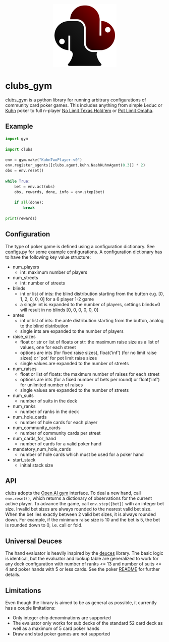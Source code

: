 <div align="center">

<img src="./clubs/resources/images/black_red_logo.svg" alt="Logo" width=200px>

</div>

# clubs_gym

<!-- [![PyPI Status](https://badge.fury.io/py/clubs.svg)](https://badge.fury.io/py/clubs)
[![PyPI Status](https://pepy.tech/badge/clubs)](https://pepy.tech/project/clubs)
[![codecov](https://codecov.io/gh/fschlatt/clubs/branch/master/graph/badge.svg)](https://codecov.io/gh/fschlatt/clubs)
[![CodeFactor](https://www.codefactor.io/repository/github/fschlatt/clubs/badge)](https://www.codefactor.io/repository/github/fschlatt/clubs) -->

clubs_gym is a python library for running arbitrary configurations of community card poker games. This includes anything from simple Leduc or [Kuhn](https://en.wikipedia.org/wiki/Kuhn_poker) poker to full n-player [No Limit Texas Hold'em](https://en.wikipedia.org/wiki/Texas_hold_%27em) or [Pot Limit Omaha](https://en.wikipedia.org/wiki/Omaha_hold_%27em#Pot-limit_Omaha).

## Example

```python
import gym

import clubs

env = gym.make("KuhnTwoPlayer-v0")
env.register_agents([clubs.agent.kuhn.NashKuhnAgent(0.3)] * 2)
obs = env.reset()

while True:
    bet = env.act(obs)
    obs, rewards, done, info = env.step(bet)

    if all(done):
        break

print(rewards)
```

## Configuration

The type of poker game is defined using a configuration dictionary. See [configs.py](./clubs/configs.py) for some example configurations. A configuration dictionary has to have the following key value structure:
* num_players
  * int: maximum number of players
* num_streets
  * int: number of streets
* blinds
  * int or list of ints: the blind distribution starting from the button e.g. [0, 1, 2, 0, 0, 0] for a 6 player 1-2 game
  * a single int is expanded to the number of players, settings blinds=0 will result in no blinds [0, 0, 0, 0, 0, 0]
* antes
  * int or list of ints: the ante distribution starting from the button, analog to the blind distribution
  * single ints are expanded to the number of players
* raise_sizes
  * float or str or list of floats or str: the maximum raise size as a list of values, one for each street
  * options are ints (for fixed raise sizes), float('inf') (for no limit raise sizes) or 'pot' for pot limit raise sizes
  * single values are expanded to the number of streets
* num_raises
  * float or list of floats: the maximum number of raises for each street
  * options are ints (for a fixed number of bets per round) or float('inf') for unlimited number of raises
  * single values are expanded to the number of streets
* num_suits
  * number of suits in the deck
* num_ranks
  * number of ranks in the deck
* num_hole_cards
  * number of hole cards for each player
* num_community_cards
  * number of community cards per street
* num_cards_for_hand
  * number of cards for a valid poker hand
* mandatory_num_hole_cards
  * number of hole cards which must be used for a poker hand
* start_stack
  * initial stack size

## API

clubs adopts the [Open AI gym](https://github.com/openai/gym) interface. To deal a new hand, call `env.reset()`, which returns a dictionary of observations for the current active player. To advance the game, call `env.step({bet})` with an integer bet size. Invalid bet sizes are always rounded to the nearest valid bet size. When the bet lies exactly between 2 valid bet sizes, it is always rounded down. For example, if the minimum raise size is 10 and the bet is 5, the bet is rounded down to 0, i.e. call or fold.

## Universal Deuces

The hand evaluator is heavily inspired by the [deuces](https://github.com/worldveil/deuces/) library. The basic logic is identical, but the evaluator and lookup table are generalized to work for any deck configuration with number of ranks <= 13 and number of suits <= 4 and poker hands with 5 or less cards. See the poker [README](./clubs/poker/README.md) for further details.

## Limitations

Even though the library is aimed to be as general as possible, it currently has a couple limitations:
* Only integer chip denominations are supported 
* The evaluator only works for sub decks of the standard 52 card deck as well as a maximum of 5 card poker hands
* Draw and stud poker games are not supported 